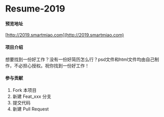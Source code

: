 # Resume-2019

#### 预览地址
[http://2019.smartmiao.com](http://2019.smartmiao.com)

#### 项目介绍
想要找到一份好工作？没有一份好简历怎么行？psd文件和html文件均由自己制作，不必担心授权。祝你找到一份好工作！


#### 参与贡献

1. Fork 本项目
2. 新建 Feat_xxx 分支
3. 提交代码
4. 新建 Pull Request